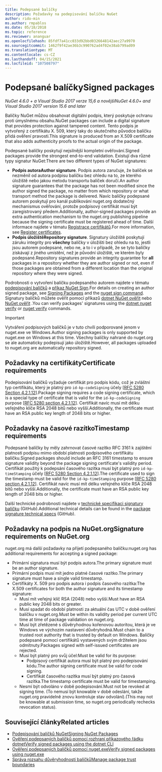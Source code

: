 ```yaml
---
title: Podepsané balíčky
description: Požadavky na podepisování balíčku NuGet
author: rido-min
ms.author: rmpablos
ms.date: 05/18/2018
ms.topic: reference
ms.reviewer: ananguar
ms.openlocfilehash: 85fdf7a41cc033d92bbd0326648142aec27a9970
ms.sourcegitcommit: 1462f9f42ae36b3c990762ad4f02e38ab799ad09
ms.translationtype: MT
ms.contentlocale: cs-CZ
ms.lasthandoff: 04/15/2021
ms.locfileid: "107508797"
---
```

# <a name="signed-packages"></a><span data-ttu-id="ff125-103">Podepsané balíčky</span><span class="sxs-lookup"><span data-stu-id="ff125-103">Signed packages</span></span>

<span data-ttu-id="ff125-104">*NuGet 4.6.0 + a Visual Studio 2017 verze 15,6 a novější*</span><span class="sxs-lookup"><span data-stu-id="ff125-104">*NuGet 4.6.0+ and Visual Studio 2017 version 15.6 and later*</span></span>

<span data-ttu-id="ff125-105">Balíčky NuGet můžou obsahovat digitální podpis, který poskytuje ochranu proti úmyslnému obsahu.</span><span class="sxs-lookup"><span data-stu-id="ff125-105">NuGet packages can include a digital signature that provides protection against tampered content.</span></span> <span data-ttu-id="ff125-106">Tento podpis je vytvořený z certifikátu X. 509, který taky do skutečného původce balíčku přidá ověření pravosti.</span><span class="sxs-lookup"><span data-stu-id="ff125-106">This signature is produced from an X.509 certificate that also adds authenticity proofs to the actual origin of the package.</span></span>

<span data-ttu-id="ff125-107">Podepsané balíčky poskytují nejsilnější kompletní ověřování.</span><span class="sxs-lookup"><span data-stu-id="ff125-107">Signed packages provide the strongest end-to-end validation.</span></span> <span data-ttu-id="ff125-108">Existují dva různé typy signatur NuGet:</span><span class="sxs-lookup"><span data-stu-id="ff125-108">There are two different types of NuGet signatures:</span></span>
- <span data-ttu-id="ff125-109">**Podpis autora**</span><span class="sxs-lookup"><span data-stu-id="ff125-109">**Author signature**.</span></span> <span data-ttu-id="ff125-110">Podpis autora zaručuje, že balíček se nezměnil od autora podpisu balíčku bez ohledu na to, ze kterého úložiště nebo jakou metodu transportu balíček doručí.</span><span class="sxs-lookup"><span data-stu-id="ff125-110">An author signature guarantees that the package has not been modified since the author signed the package, no matter from which repository or what transport method the package is delivered.</span></span> <span data-ttu-id="ff125-111">Navíc balíčky podepsané autorem poskytují pro kanál publikování nuget.org dodatečný mechanismus ověřování, protože podpisový certifikát musí být zaregistrovaný předem.</span><span class="sxs-lookup"><span data-stu-id="ff125-111">Additionally, author-signed packages provide an extra authentication mechanism to the nuget.org publishing pipeline because the signing certificate must be registered ahead of time.</span></span> <span data-ttu-id="ff125-112">Další informace najdete v tématu [Registrace certifikátů](#signature-requirements-on-nugetorg).</span><span class="sxs-lookup"><span data-stu-id="ff125-112">For more information, see [Register certificates](#signature-requirements-on-nugetorg).</span></span>
- <span data-ttu-id="ff125-113">**Podpis úložiště**</span><span class="sxs-lookup"><span data-stu-id="ff125-113">**Repository signature**.</span></span> <span data-ttu-id="ff125-114">Signatury úložiště poskytují záruku integrity pro **všechny** balíčky v úložišti bez ohledu na to, jestli jsou autorem podepsané, nebo ne, a to i v případě, že se tyto balíčky získávají z jiného umístění, než je původní úložiště, ve kterém byly podepsané.</span><span class="sxs-lookup"><span data-stu-id="ff125-114">Repository signatures provide an integrity guarantee for **all** packages in a repository whether they are author signed or not, even if those packages are obtained from a different location than the original repository where they were signed.</span></span>   

<span data-ttu-id="ff125-115">Podrobnosti o vytvoření balíčku podepsaného autorem najdete v tématu [podepisování balíčků](../create-packages/Sign-a-package.md) a [příkaz NuGet Sign](../reference/cli-reference/cli-ref-sign.md).</span><span class="sxs-lookup"><span data-stu-id="ff125-115">For details on creating an author signed package, see [Signing Packages](../create-packages/Sign-a-package.md) and the [nuget sign command](../reference/cli-reference/cli-ref-sign.md).</span></span> <span data-ttu-id="ff125-116">Signatury balíčků můžete ověřit pomocí příkazů [dotnet NuGet ověřit](/dotnet/core/tools/dotnet-nuget-verify) nebo [NuGet ověřit](../reference/cli-reference/cli-ref-verify.md) .</span><span class="sxs-lookup"><span data-stu-id="ff125-116">You can verify packages' signatures using the [dotnet nuget verify](/dotnet/core/tools/dotnet-nuget-verify) or [nuget verify](../reference/cli-reference/cli-ref-verify.md) commands.</span></span>

> [!Important]
> <span data-ttu-id="ff125-117">Vytváření podpisových balíčků je v tuto chvíli podporované jenom v nuget.exe ve Windows.</span><span class="sxs-lookup"><span data-stu-id="ff125-117">Author signing packages is only supported by nuget.exe on Windows at this time.</span></span> <span data-ttu-id="ff125-118">Všechny balíčky nahrané do nuget.org se ale automaticky podepisují jako úložiště.</span><span class="sxs-lookup"><span data-stu-id="ff125-118">However, all packages uploaded to nuget.org are automatically repository signed.</span></span>

## <a name="certificate-requirements"></a><span data-ttu-id="ff125-119">Požadavky na certifikáty</span><span class="sxs-lookup"><span data-stu-id="ff125-119">Certificate requirements</span></span>

<span data-ttu-id="ff125-120">Podepisování balíčků vyžaduje certifikát pro podpis kódu, což je zvláštní typ certifikátu, který je platný pro `id-kp-codeSigning` účely [[RFC 5280 Section 4.2.1.12](https://tools.ietf.org/html/rfc5280#section-4.2.1.12)].</span><span class="sxs-lookup"><span data-stu-id="ff125-120">Package signing requires a code signing certificate, which is a special type of certificate that is valid for the `id-kp-codeSigning` purpose [[RFC 5280 section 4.2.1.12](https://tools.ietf.org/html/rfc5280#section-4.2.1.12)].</span></span> <span data-ttu-id="ff125-121">Certifikát navíc musí mít délku veřejného klíče RSA 2048 bitů nebo vyšší.</span><span class="sxs-lookup"><span data-stu-id="ff125-121">Additionally, the certificate must have an RSA public key length of 2048 bits or higher.</span></span>

## <a name="timestamp-requirements"></a><span data-ttu-id="ff125-122">Požadavky na časové razítko</span><span class="sxs-lookup"><span data-stu-id="ff125-122">Timestamp requirements</span></span>

<span data-ttu-id="ff125-123">Podepsané balíčky by měly zahrnovat časové razítko RFC 3161 k zajištění platnosti podpisu mimo období platnosti podpisového certifikátu balíčku.</span><span class="sxs-lookup"><span data-stu-id="ff125-123">Signed packages should include an RFC 3161 timestamp to ensure signature validity beyond the package signing certificate's validity period.</span></span> <span data-ttu-id="ff125-124">Certifikát použitý k podepsání časového razítka musí být platný pro `id-kp-timeStamping` účely [[RFC 5280 Section 4.2.1.12](https://tools.ietf.org/html/rfc5280#section-4.2.1.12)].</span><span class="sxs-lookup"><span data-stu-id="ff125-124">The certificate used to sign the timestamp must be valid for the `id-kp-timeStamping` purpose [[RFC 5280 section 4.2.1.12](https://tools.ietf.org/html/rfc5280#section-4.2.1.12)].</span></span> <span data-ttu-id="ff125-125">Certifikát navíc musí mít délku veřejného klíče RSA 2048 bitů nebo vyšší.</span><span class="sxs-lookup"><span data-stu-id="ff125-125">Additionally, the certificate must have an RSA public key length of 2048 bits or higher.</span></span>

<span data-ttu-id="ff125-126">Další technické podrobnosti najdete v [technické specifikaci signatury balíčku](https://github.com/NuGet/Home/wiki/Package-Signatures-Technical-Details) (GitHub).</span><span class="sxs-lookup"><span data-stu-id="ff125-126">Additional technical details can be found in the [package signature technical specs](https://github.com/NuGet/Home/wiki/Package-Signatures-Technical-Details) (GitHub).</span></span>

## <a name="signature-requirements-on-nugetorg"></a><span data-ttu-id="ff125-127">Požadavky na podpis na NuGet.org</span><span class="sxs-lookup"><span data-stu-id="ff125-127">Signature requirements on NuGet.org</span></span>

<span data-ttu-id="ff125-128">nuget.org má další požadavky na přijetí podepsaného balíčku:</span><span class="sxs-lookup"><span data-stu-id="ff125-128">nuget.org has additional requirements for accepting a signed package:</span></span>

- <span data-ttu-id="ff125-129">Primární signatura musí být podpis autora.</span><span class="sxs-lookup"><span data-stu-id="ff125-129">The primary signature must be an author signature.</span></span>
- <span data-ttu-id="ff125-130">Primární podpis musí mít jedno platné časové razítko.</span><span class="sxs-lookup"><span data-stu-id="ff125-130">The primary signature must have a single valid timestamp.</span></span>
- <span data-ttu-id="ff125-131">Certifikáty X. 509 pro podpis autora i podpis časového razítka:</span><span class="sxs-lookup"><span data-stu-id="ff125-131">The X.509 certificates for both the author signature and its timestamp signature:</span></span>
  - <span data-ttu-id="ff125-132">Musí mít veřejný klíč RSA (2048) nebo vyšší.</span><span class="sxs-lookup"><span data-stu-id="ff125-132">Must have an RSA public key 2048 bits or greater.</span></span>
  - <span data-ttu-id="ff125-133">Musí spadat do období platnosti za aktuální čas UTC v době ověření balíčku v nuget.org.</span><span class="sxs-lookup"><span data-stu-id="ff125-133">Must be within its validity period per current UTC time at time of package validation on nuget.org.</span></span>
  - <span data-ttu-id="ff125-134">Musí být zřetězené s důvěryhodnou kořenovou autoritou, která je ve Windows ve výchozím nastavení důvěryhodná.</span><span class="sxs-lookup"><span data-stu-id="ff125-134">Must chain to a trusted root authority that is trusted by default on Windows.</span></span> <span data-ttu-id="ff125-135">Balíčky podepsané pomocí certifikátů vystavených svým držitelem jsou odmítnuty.</span><span class="sxs-lookup"><span data-stu-id="ff125-135">Packages signed with self-issued certificates are rejected.</span></span>
  - <span data-ttu-id="ff125-136">Musí být platný pro svůj účel:</span><span class="sxs-lookup"><span data-stu-id="ff125-136">Must be valid for its purpose:</span></span> 
    - <span data-ttu-id="ff125-137">Podpisový certifikát autora musí být platný pro podepisování kódu.</span><span class="sxs-lookup"><span data-stu-id="ff125-137">The author signing certificate must be valid for code signing.</span></span>
    - <span data-ttu-id="ff125-138">Certifikát časového razítka musí být platný pro časová razítka.</span><span class="sxs-lookup"><span data-stu-id="ff125-138">The timestamp certificate must be valid for timestamping.</span></span>
  - <span data-ttu-id="ff125-139">Nesmí být odvoláno v době podepisování.</span><span class="sxs-lookup"><span data-stu-id="ff125-139">Must not be revoked at signing time.</span></span> <span data-ttu-id="ff125-140">(To nemusí být knowable v době odeslání, takže nuget.org pravidelně znovu kontroluje stav odvolání).</span><span class="sxs-lookup"><span data-stu-id="ff125-140">(This may not be knowable at submission time, so nuget.org periodically rechecks revocation status).</span></span>
  
  
## <a name="related-articles"></a><span data-ttu-id="ff125-141">Související články</span><span class="sxs-lookup"><span data-stu-id="ff125-141">Related articles</span></span>

- [<span data-ttu-id="ff125-142">Podepisování balíčků NuGet</span><span class="sxs-lookup"><span data-stu-id="ff125-142">Signing NuGet Packages</span></span>](../create-packages/Sign-a-Package.md)
- [<span data-ttu-id="ff125-143">Ověření podepsaných balíčků pomocí rozhraní příkazového řádku dotnet</span><span class="sxs-lookup"><span data-stu-id="ff125-143">Verify signed packages using the dotnet CLI</span></span>](/dotnet/core/tools/dotnet-nuget-verify)
- [<span data-ttu-id="ff125-144">Ověření podepsaných balíčků pomocí nuget.exe</span><span class="sxs-lookup"><span data-stu-id="ff125-144">Verify signed packages using nuget.exe</span></span>](../reference/cli-reference/cli-ref-verify.md)
- [<span data-ttu-id="ff125-145">Správa rozsahu důvěryhodnosti balíčků</span><span class="sxs-lookup"><span data-stu-id="ff125-145">Manage package trust boundaries</span></span>](../consume-packages/installing-signed-packages.md)
